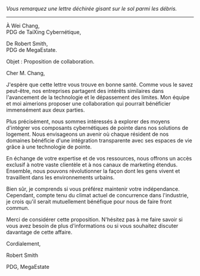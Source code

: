 _Vous remarquez une lettre déchirée gisant sur le sol parmi les débris._

---

À Wei Chang,  
PDG de TaiXing Cybernétique,

De Robert Smith,  
PDG de MegaEstate.

Objet : Proposition de collaboration.

Cher M. Chang,

J'espère que cette lettre vous trouve en bonne santé. Comme vous le savez peut-être, nos entreprises partagent des intérêts similaires dans l'avancement de la technologie et le dépassement des limites. Mon équipe et moi aimerions proposer une collaboration qui pourrait bénéficier immensément aux deux parties.

Plus précisément, nous sommes intéressés à explorer des moyens d'intégrer vos composants cybernétiques de pointe dans nos solutions de logement. Nous envisageons un avenir où chaque résident de nos domaines bénéficie d'une intégration transparente avec ses espaces de vie grâce à une technologie de pointe.

En échange de votre expertise et de vos ressources, nous offrons un accès exclusif à notre vaste clientèle et à nos canaux de marketing étendus. Ensemble, nous pouvons révolutionner la façon dont les gens vivent et travaillent dans les environnements urbains.

Bien sûr, je comprends si vous préférez maintenir votre indépendance. Cependant, compte tenu du climat actuel de concurrence dans l'industrie, je crois qu'il serait mutuellement bénéfique pour nous de faire front commun.

Merci de considérer cette proposition. N'hésitez pas à me faire savoir si vous avez besoin de plus d'informations ou si vous souhaitez discuter davantage de cette affaire.

Cordialement,

Robert Smith

PDG, MegaEstate
